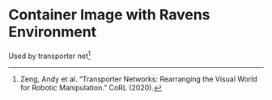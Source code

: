 # Container Image with Ravens Environment

Used by transporter net[^1]

[^1]: Zeng, Andy et al. “Transporter Networks: Rearranging the Visual World for Robotic Manipulation.” CoRL (2020). 

